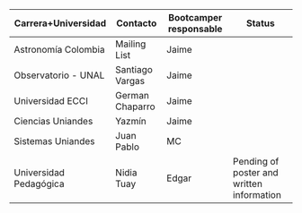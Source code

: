 Carrera+Universidad | Contacto | Bootcamper responsable | Status|
-------------------- | ------- | ---------------------| ----- |
Astronomía Colombia | Mailing List | Jaime | |
Observatorio - UNAL | Santiago Vargas | Jaime| |
Universidad ECCI | German Chaparro | Jaime| |
Ciencias Uniandes | Yazmín | Jaime | |
Sistemas Uniandes | Juan Pablo | MC | |
Universidad Pedagógica | Nidia Tuay | Edgar | Pending of poster and written information
